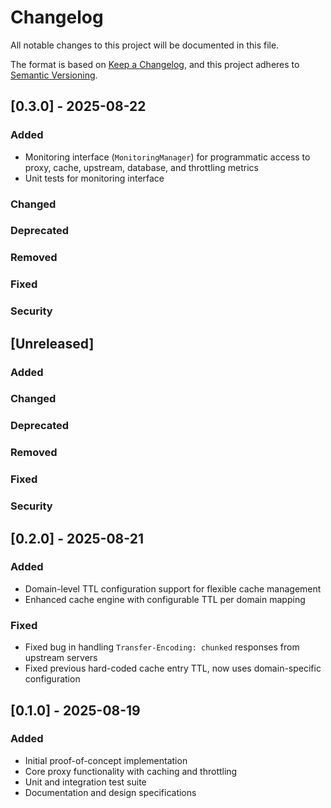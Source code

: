 # Changelog

All notable changes to this project will be documented in this file.

The format is based on [Keep a Changelog](https://keepachangelog.com/en/1.0.0/),
and this project adheres to [Semantic Versioning](https://semver.org/spec/v2.0.0.html).


## [0.3.0] - 2025-08-22

### Added
- Monitoring interface (`MonitoringManager`) for programmatic access to proxy, cache, upstream, database, and throttling metrics
- Unit tests for monitoring interface

### Changed

### Deprecated

### Removed

### Fixed

### Security

## [Unreleased]

### Added

### Changed

### Deprecated

### Removed

### Fixed

### Security

## [0.2.0] - 2025-08-21

### Added
- Domain-level TTL configuration support for flexible cache management
- Enhanced cache engine with configurable TTL per domain mapping

### Fixed
- Fixed bug in handling `Transfer-Encoding: chunked` responses from upstream servers
- Fixed previous hard-coded cache entry TTL, now uses domain-specific configuration

## [0.1.0] - 2025-08-19

### Added
- Initial proof-of-concept implementation
- Core proxy functionality with caching and throttling
- Unit and integration test suite
- Documentation and design specifications
